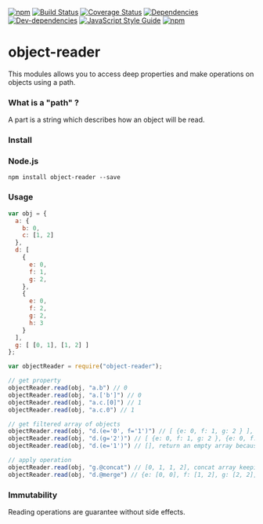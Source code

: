 [![npm](https://img.shields.io/npm/dt/object-reader.svg?maxAge=2592000)](https://www.npmjs.com/package/object-reader)
[![Build Status](https://travis-ci.org/Leelow/object-reader.svg?branch=master)](https://travis-ci.org/Leelow/object-reader)
[![Coverage Status](https://coveralls.io/repos/github/Leelow/object-reader/badge.svg?branch=master)](https://coveralls.io/github/Leelow/object-reader?branch=master)
[![Dependencies](https://david-dm.org/leelow/object-reader/status.svg)](https://david-dm.org/leelow/object-reader)
[![Dev-dependencies](https://david-dm.org/leelow/object-reader/dev-status.svg)](https://david-dm.org/leelow/object-reader?type=dev)
[![JavaScript Style Guide](https://img.shields.io/badge/code%20style-standard-brightgreen.svg)](http://standardjs.com/)
[![npm](https://img.shields.io/npm/l/object-reader.svg?maxAge=2592000)](http://spdx.org/licenses/MIT)

# object-reader 
This modules allows you to access deep properties and make operations on objects using a path.

### What is a "path" ?

A part is a string which describes how an object will be read.

### Install

### Node.js

    npm install object-reader --save

### Usage

```javascript
var obj = {
  a: {
    b: 0,
    c: [1, 2]
  },
  d: [
    {
      e: 0,
      f: 1,
      g: 2,
    },
    {
      e: 0,
      f: 2,
      g: 2,
      h: 3
    }
  ],
  g: [ [0, 1], [1, 2] ]
};

var objectReader = require("object-reader");

// get property
objectReader.read(obj, "a.b") // 0
objectReader.read(obj, "a.['b']") // 0
objectReader.read(obj, "a.c.[0]") // 1
objectReader.read(obj, "a.c.0") // 1

// get filtered array of objects
objectReader.read(obj, "d.(e='0', f='1')") // [ {e: 0, f: 1, g: 2 } ], get array of objects where e = 0 and f = 1
objectReader.read(obj, "d.(g='2')") // [ {e: 0, f: 1, g: 2 }, {e: 0, f: 2, g: 2, h: 3 } ], get array of objects where g = 2
objectReader.read(obj, "d.(e='1')") // [], return an empty array because there is no object having e = 1

// apply operation
objectReader.read(obj, "g.@concat") // [0, 1, 1, 2], concat array keeping duplicates
objectReader.read(obj, "d.@merge") // {e: [0, 0], f: [1, 2], g: [2, 2], h: [3] }, make array with object fields
 ```
 
### Immutability

Reading operations are guarantee without side effects.
